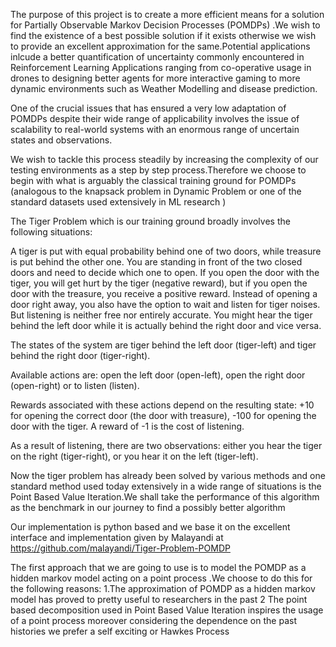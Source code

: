 
The purpose of this project is to create a more efficient means for a  solution for Partially Observable Markov Decision Processes (POMDPs) .We wish to find the existence of a best possible solution if it exists otherwise we wish to provide an excellent approximation for the same.Potential applications inlcude a better quantification of uncertainty commonly encountered in Reinforcement Learning Applications ranging from co-operative usage in drones to designing better agents for more interactive gaming to more dynamic environments such as Weather Modelling and disease prediction.


One of the crucial issues that has ensured a very low adaptation of POMDPs despite their wide range of applicability involves the issue of scalability to real-world systems with an enormous range of uncertain states and observations.

We wish to tackle this process steadily by increasing the complexity of our testing environments as a step by step process.Therefore we choose to begin with what is arguably the classical training ground for POMDPs (analogous to the knapsack problem in Dynamic Problem or one of the standard datasets used extensively in ML research )

The Tiger Problem which is our training ground broadly involves the following situations:

A tiger is put with equal probability behind one of two doors, while treasure is put behind the other one. You are standing in front of the two closed doors and need to decide which one to open. If you open the door with the tiger, you will get hurt by the tiger (negative reward), but if you open the door with the treasure, you receive a positive reward. Instead of opening a door right away, you also have the option to wait and listen for tiger noises. But listening is neither free nor entirely accurate. You might hear the tiger behind the left door while it is actually behind the right door and vice versa.

The states of the system are tiger behind the left door (tiger-left) and tiger behind the right door (tiger-right).

Available actions are: open the left door (open-left), open the right door (open-right) or to listen (listen).

Rewards associated with these actions depend on the resulting state: +10 for opening the correct door (the door with treasure), -100 for opening the door with the tiger. A reward of -1 is the cost of listening.

As a result of listening, there are two observations: either you hear the tiger on the right (tiger-right), or you hear it on the left (tiger-left). 

Now the tiger problem has already been solved by various methods and one standard method used today extensively in a wide range of situations is the Point Based Value Iteration.We shall take the performance of this algorithm as the benchmark in our journey to find a possibly better algorithm 

Our implementation is python based and we base it on the excellent  interface and implementation given by Malayandi at https://github.com/malayandi/Tiger-Problem-POMDP

The first approach that we are going to use is to model the POMDP as a hidden markov model acting on a point process .We choose to do this for the following reasons:
1.The approximation of POMDP as a hidden markov model has proved to pretty useful to researchers in the past
2 The point based decomposition used in Point Based Value Iteration inspires the usage of a point process moreover considering the dependence on the past histories we prefer a self exciting or Hawkes Process
